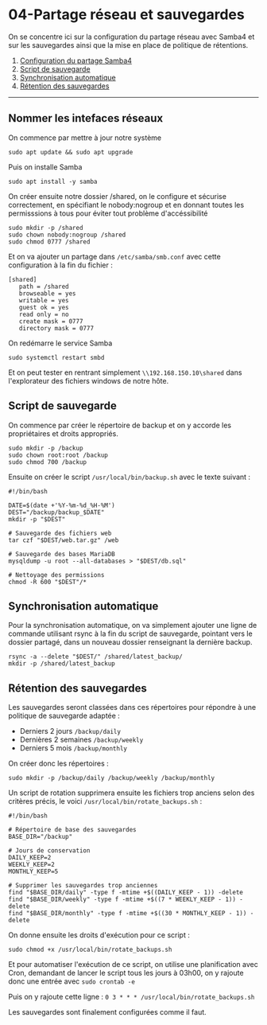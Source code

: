 # 04-Partage réseau et sauvegardes

On se concentre ici sur la configuration du partage réseau avec Samba4 et sur les sauvegardes ainsi que la mise en place de politique de rétentions.

1. [Configuration du partage Samba4](#Configuration-du-partage-Samba4)
2. [Script de sauvegarde](#Script-de-sauvegarde)
3. [Synchronisation automatique](#Synchronisation-automatique)
4. [Rétention des sauvegardes](#Rétention-des-sauvegardes)

---


## Nommer les intefaces réseaux

On commence par mettre à jour notre système

```
sudo apt update && sudo apt upgrade
```


Puis on installe Samba

```
sudo apt install -y samba
```

On créer ensuite notre dossier /shared, on le configure et sécurise correctement, en spécifiant le nobody:nogroup et en donnant toutes les permisssions à tous pour éviter tout problème d'accéssibilité

```
sudo mkdir -p /shared
sudo chown nobody:nogroup /shared
sudo chmod 0777 /shared
```

Et on va ajouter un partage dans ```/etc/samba/smb.conf``` avec cette configuration à la fin du fichier :

```
[shared]
   path = /shared
   browseable = yes
   writable = yes
   guest ok = yes
   read only = no
   create mask = 0777
   directory mask = 0777
```

On redémarre le service Samba

```
sudo systemctl restart smbd
```

Et on peut tester en rentrant simplement ```\\192.168.150.10\shared``` dans l'explorateur des fichiers windows de notre hôte.



## Script de sauvegarde

On commence par créer le répertoire de backup et on y accorde les propriétaires et droits appropriés.

```
sudo mkdir -p /backup
sudo chown root:root /backup
sudo chmod 700 /backup
```


Ensuite on créer le script ```/usr/local/bin/backup.sh``` avec le texte suivant :

```
#!/bin/bash

DATE=$(date +'%Y-%m-%d_%H-%M')
DEST="/backup/backup_$DATE"
mkdir -p "$DEST"

# Sauvegarde des fichiers web
tar czf "$DEST/web.tar.gz" /web

# Sauvegarde des bases MariaDB
mysqldump -u root --all-databases > "$DEST/db.sql"

# Nettoyage des permissions
chmod -R 600 "$DEST"/*
```


## Synchronisation automatique

Pour la synchronisation automatique, on va simplement ajouter une ligne de commande utilisant rsync à la fin du script de sauvegarde, pointant vers le dossier partagé, dans un nouveau dossier renseignant la dernière backup.

```
rsync -a --delete "$DEST/" /shared/latest_backup/
mkdir -p /shared/latest_backup
```

## Rétention des sauvegardes

Les sauvegardes seront classées dans ces répertoires pour répondre à une politique de sauvegarde adaptée :

  - Derniers 2 jours ```/backup/daily```
  - Dernières 2 semaines ```/backup/weekly```
  - Derniers 5 mois ```/backup/monthly```

On créer donc les répertoires :

```sudo mkdir -p /backup/daily /backup/weekly /backup/monthly```

Un script de rotation supprimera ensuite les fichiers trop anciens selon des critères précis, le voici ```/usr/local/bin/rotate_backups.sh``` :

```
#!/bin/bash

# Répertoire de base des sauvegardes
BASE_DIR="/backup"

# Jours de conservation
DAILY_KEEP=2
WEEKLY_KEEP=2
MONTHLY_KEEP=5

# Supprimer les sauvegardes trop anciennes
find "$BASE_DIR/daily" -type f -mtime +$((DAILY_KEEP - 1)) -delete
find "$BASE_DIR/weekly" -type f -mtime +$((7 * WEEKLY_KEEP - 1)) -delete
find "$BASE_DIR/monthly" -type f -mtime +$((30 * MONTHLY_KEEP - 1)) -delete
```

On donne ensuite les droits d'exécution pour ce script :

```sudo chmod +x /usr/local/bin/rotate_backups.sh```

Et pour automatiser l'exécution de ce script, on utilise une planification avec Cron, demandant de lancer le script tous les jours à 03h00, on y rajoute donc une entrée avec ```sudo crontab -e```

Puis on y rajoute cette ligne : ```0 3 * * * /usr/local/bin/rotate_backups.sh```

Les sauvegardes sont finalement configurées comme il faut.
